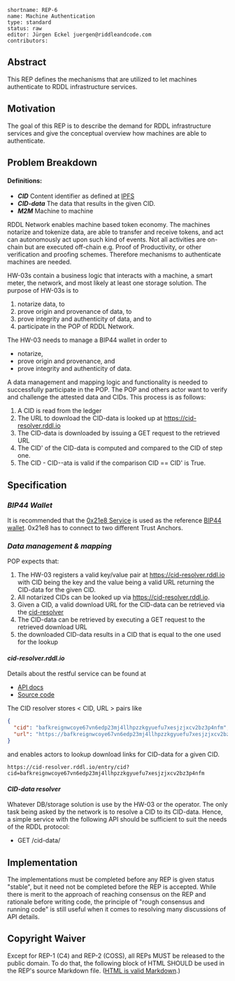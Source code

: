 ```
shortname: REP-6
name: Machine Authentication
type: standard
status: raw
editor: Jürgen Eckel juergen@riddleandcode.com
contributors:
```

## **Abstract**
This REP defines the mechanisms that are utilized to let machines authenticate to RDDL infrastructure services.

## **Motivation**
 The goal of this REP is to describe the demand for RDDL infrastructure services and give the conceptual overview how machines are able to authenticate.


## **Problem Breakdown**

#### Definitions:
* ***CID*** Content identifier as defined at [IPFS](https://docs.ipfs.tech/concepts/content-addressing/#what-is-a-cid)
* ***CID-data*** The data that results in the given CID.
* ***M2M*** Machine to machine

RDDL Network enables machine based token economy. The machines notarize and tokenize data, are able to transfer and receive tokens, and act can autonomously act upon such kind of events. Not all activities are on-chain but are executed off-chain e.g. Proof of Productivity, or other verification and proofing schemes. Therefore mechanisms to authenticate machines are needed.



HW-03s contain a business logic that interacts with a machine, a smart meter, the network, and most likely at least one storage solution. The purpose of HW-03s is to 
1. notarize data, to
1. prove origin and provenance of data, to
1. prove integrity and authenticity of data, and to
1. participate in the POP of RDDL Network.
 
The HW-03 needs to manage a BIP44 wallet in order to
* notarize,
* prove origin and provenance, and
* prove integrity and authenticity 
of data.

A data management and mapping logic and functionality is needed to successfully participate in the POP.
The POP and others actor want to verify and challenge the attested data and CIDs. This process is as follows:
1. A CID is read from the ledger
1. The URL to download the CID-data is looked up at https://cid-resolver.rddl.io 
1. The CID-data is downloaded by issuing a GET request to the retrieved URL
1. The CID' of the CID-data is computed and compared to the CID of step one. 
1. The CID - CID--ata is valid if the comparison CID == CID' is True.

## **Specification**

### ***BIP44 Wallet***
It is recommended that the [0x21e8 Service](https://github.com/rddl-network/0x21e8) is used as the reference [BIP44 wallet](https://github.com/bitcoin/bips/blob/master/bip-0044.mediawiki). 0x21e8 has to connect to two different Trust Anchors.

### ***Data management & mapping***

POP expects that: 
1. The HW-03 registers a valid key/value pair at https://cid-resolver.rddl.io with CID being the key and the value being a valid URL returning the CID-data for the given CID.
1. All notarized CIDs can be looked up via https://cid-resolver.rddl.io.
1. Given a CID, a valid download URL for the CID-data can be retrieved via the [cid-resolver](https://cid-resolver.rddl.io/docs)
1. The CID-data can be retrieved by executing a GET request to the retrieved download URL
1. the downloaded CID-data results in a CID that is equal to the one used for the lookup


#### ***cid-resolver.rddl.io***
Details about the restful service can be found at 
* [API docs](https://cid-resolver.rddl.io/docs)
* [Source code](https://github.com/rddl-network/cid-resolver)

The CID resolver stores < CID, URL > pairs like
```json
{
  "cid": "bafkreignwcoye67vn6edp23mj4llhpzzkgyuefu7xesjzjxcv2bz3p4nfm",
  "url": "https://bafkreignwcoye67vn6edp23mj4llhpzzkgyuefu7xesjzjxcv2bz3p4nfm.ipfs.w3s.link"
}
```
and enables actors to lookup download links for CID-data for a given CID.
```
https://cid-resolver.rddl.io/entry/cid?cid=bafkreignwcoye67vn6edp23mj4llhpzzkgyuefu7xesjzjxcv2bz3p4nfm
```

#### ***CID-data resolver***

Whatever DB/storage solution is use by the HW-03 or the operator. The only task being asked by the network is to resolve a CID to its CID-data.
Hence, a simple service with the following API should be sufficient to suit the needs of the RDDL protocol:

* GET /cid-data/<cid> 


## **Implementation**
The implementations must be completed before any REP is given status "stable", but it need not be completed before the REP is accepted. While there is merit to the approach of reaching consensus on the REP and rationale before writing code, the principle of "rough consensus and running code" is still useful when it comes to resolving many discussions of API details.

## **Copyright Waiver**
Except for REP-1 (C4) and REP-2 (COSS), all REPs MUST be released to the public domain. To do that, the following block of HTML SHOULD be used in the REP's source Markdown file. ([HTML is valid Markdown](https://daringfireball.net/projects/markdown/syntax#html).)
